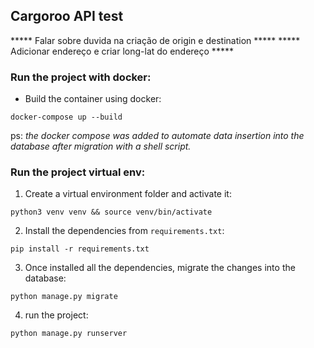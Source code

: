 ## Cargoroo API test

***** Falar sobre  duvida na criação de origin e destination *****
***** Adicionar endereço e criar long-lat do endereço *****

### Run the project with docker: 

- Build the container using docker:
```
docker-compose up --build
```
ps: *the docker compose was added to automate data insertion into the database after migration with a shell script.*


### Run the project virtual env:

1. Create a virtual environment folder and activate it:
```
python3 venv venv && source venv/bin/activate
```
2. Install the dependencies from `requirements.txt`:
```
pip install -r requirements.txt
```
3. Once installed all the dependencies, migrate the changes into the database:
```
python manage.py migrate
```
4. run the project:
```
python manage.py runserver
```
